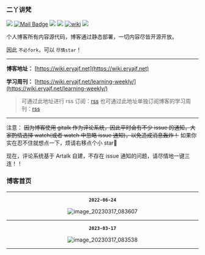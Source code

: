 ### 二丫讲梵

[![](https://visitor-badge.laobi.icu/badge?page_id=eryajf.eryajf)](https://visitor-badge.laobi.icu/badge?page_id=eryajf.eryajf)
[![Mail Badge](https://img.shields.io/badge/-eryajf@163.com-c14438?style=flat&logo=Gmail&logoColor=white&link=mailto:eryajf@163.com)](mailto:eryajf@163.com)
[![](https://img.shields.io/badge/%E5%85%AC%E4%BC%97%E5%8F%B7-%E8%BF%90%E7%BB%B4%E8%89%BA%E6%9C%AF-71f9fe?logo=WeChat)](https://tva4.sinaimg.cn/large/008k1Yt0ly1h4nmsb1pgzj32n00yo154.jpg)
[![](https://img.shields.io/badge/%E5%8D%9A%E5%AE%A2-%E4%BA%8C%E4%B8%AB%E8%AE%B2%E6%A2%B5-d7b1bf?logo=Blogger)](https://wiki.eryajf.net)
[![wiki](https://img.shields.io/website?url=https://wiki.eryajf.net/)](https://wiki.eryajf.net/)
[![](https://img.shields.io/badge/Awesome-MyStarList-c780fa?logo=Awesome-Lists)](https://github.com/eryajf/awesome-stars-eryajf#readme)

个人博客所有内容源代码，博客通过静态部署，一切内容尽皆开源开放。

因此 `不必fork`，可以 `尽情star`！

---

**博客地址：** [https://wiki.eryajf.net](https://wiki.eryajf.net)

**学习周刊：** [https://wiki.eryajf.net/learning-weekly/](https://wiki.eryajf.net/learning-weekly/)

> 可通过此地址进行 rss 订阅：[rss](https://wiki.eryajf.net/rss.xml)
> 也可通过此地址单独订阅博客的学习周刊：[rss](https://wiki.eryajf.net/learning-weekly.xml)

---

注意： ~~因为博客使用 gitalk 作为评论系统，因此平时会有不少 issue 的通知，大家酌情选择 watch(或者 watch 中忽略 issue 通知)，以免造成消息轰炸！~~ 如果你实在忍不住就想点一下，烦请右移点个小 star🐶

现在，评论系统基于 Artalk 自建，不存在 issue 通知的问题，请尽情地一键三连！！

### 博客首页

---

<div align="center">

**`2022-06-24`**

![image_20230317_083607](https://cdn.jsdelivr.net/gh/eryajf/tu/img/image_20230317_083607.jpg)

</div>

---

<div align="center">

**`2023-03-17`**

![image_20230317_083538](https://cdn.jsdelivr.net/gh/eryajf/tu/img/image_20230317_083538.jpg)

</div>

---
